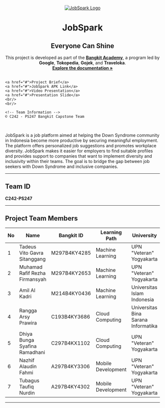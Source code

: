 <br />
<p align="center">
  
  <a href="https://github.com/JobSpark-Everyone-Can-Shine">
    <img src="https://ibb.co.com/1bB1tdn" alt="JobSpark Logo" />
  </a>
  
  <h1 align="center">JobSpark</h1>
  <h2 align="center">Everyone Can Shine</h2>

  <p align="center">
    This project is developed as part of the <a href="https://grow.google/intl/id_id/bangkit/"><strong>Bangkit Academy</strong></a>, 
    a program led by <strong>Google</strong>, <strong>Tokopedia</strong>, <strong>Gojek</strong>, and <strong>Traveloka</strong>.
    <br />
    <a href="https://github.com/JobSpark-Everyone-Can-Shine"><strong>Explore the documentation »</strong></a>
    <br />
    <br />
    
    
    <a href="#">Project Brief</a>
    <a href="#">JobSpark APK Link</a>
    <a href="#">Video Presentation</a>
    <a href="#">Presentation Slide</a>
    <br/>
    <br/>

    <!-- Team Information -->
    © C242 - PS247 Bangkit Capstone Team
  </p>
</p>
<br />


JobSpark is a job platform aimed at helping the Down Syndrome community in Indonesia become more productive by securing meaningful employment. The platform offers personalized job suggestions and promotes workplace diversity. JobSpark makes it easier for employers to find suitable profiles and provides support to companies that want to implement diversity and inclusivity within their teams. The goal is to bridge the gap between job seekers with Down Syndrome and inclusive companies.

---

## Team ID
**C242-PS247**

---

## Project Team Members

| No | Name                                   | Bangkit ID          | Learning Path       | University                              |
|----|----------------------------------------|---------------------|---------------------|------------------------------------------|
| 1  | Tadeus Vito Gavra Sitanggang           | M297B4KY4285       | Machine Learning    | UPN "Veteran" Yogyakarta                |
| 2  | Muhamad Rafif Rezha Firmansyah         | M297B4KY2653       | Machine Learning    | UPN "Veteran" Yogyakarta                |
| 3  | Amil Al Kadri                          | M214B4KY0436       | Machine Learning    | Universitas Islam Indonesia             |
| 4  | Rangga Arsy Prawira                    | C193B4KY3686       | Cloud Computing     | Universitas Bina Sarana Informatika     |
| 5  | Dhiya Bunga Syafina Ramadhani          | C297B4KX1102       | Cloud Computing     | UPN "Veteran" Yogyakarta                |
| 6  | Nazhif Alaudin Fahmi                   | A297B4KY3306       | Mobile Development  | UPN "Veteran" Yogyakarta                |
| 7  | Tubagus Taufiq Nurdin                  | A297B4KY4302       | Mobile Development  | UPN "Veteran" Yogyakarta                |

---
